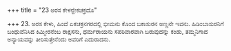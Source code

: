 +++
title = "23 ಅರಸ ಕೇಳನ್ದೇಕಚಕ್ರದೊ"

+++
23. ಅರಸ ಕೇಳು, ಹಿಂದೆ ಏಕಚಕ್ರನಗರದಲ್ಲಿ ಭೀಮನು ಕೊಂದ ಬಕಾಸುರನ ಅಣ್ಣನೇ ಇವನು. ಹಿಡಿಂಬಾಸುರನಿಗೆ ಬಂಧುವೆನಿಸಿದ ಕಿಮ್ಮೀರನೆಂಬ ರಾಕ್ಷಸನು, ಧರ್ಮರಾಯನು ಸಪರಿವಾರವಾಗಿ ಬರುವುದನ್ನು ಕಂಡು, ತಮ್ಮನಿಗಾದ ಅನ್ಯಾಯವನ್ನು ತೀರಿಸುತ್ತೇನೆಂದು ಅವರಿಗೆ ಎದುರಾದನು.